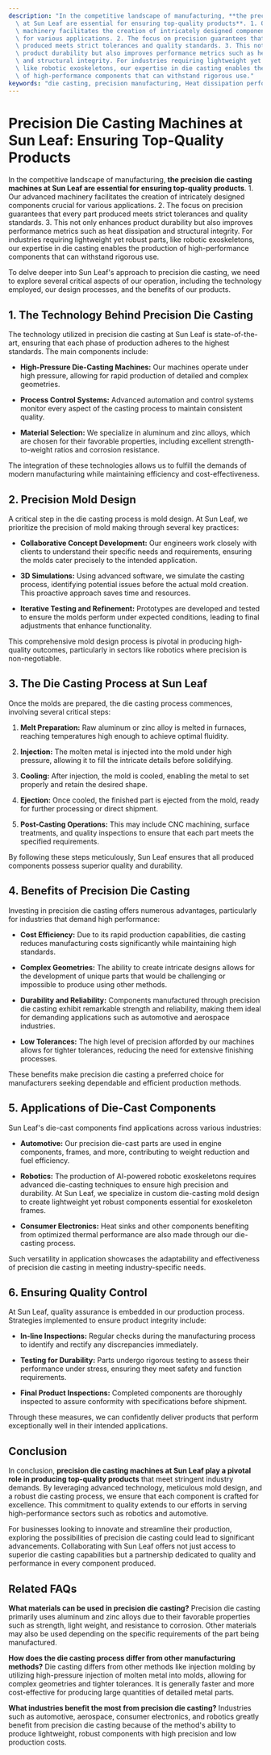 ```yaml
---
description: "In the competitive landscape of manufacturing, **the precision die casting machines\
  \ at Sun Leaf are essential for ensuring top-quality products**. 1. Our advanced\
  \ machinery facilitates the creation of intricately designed components crucial\
  \ for various applications. 2. The focus on precision guarantees that every part\
  \ produced meets strict tolerances and quality standards. 3. This not only enhances\
  \ product durability but also improves performance metrics such as heat dissipation\
  \ and structural integrity. For industries requiring lightweight yet robust parts,\
  \ like robotic exoskeletons, our expertise in die casting enables the production\
  \ of high-performance components that can withstand rigorous use."
keywords: "die casting, precision manufacturing, Heat dissipation performance, Die casting process"
---
```

# Precision Die Casting Machines at Sun Leaf: Ensuring Top-Quality Products

In the competitive landscape of manufacturing, **the precision die casting machines at Sun Leaf are essential for ensuring top-quality products**. 1. Our advanced machinery facilitates the creation of intricately designed components crucial for various applications. 2. The focus on precision guarantees that every part produced meets strict tolerances and quality standards. 3. This not only enhances product durability but also improves performance metrics such as heat dissipation and structural integrity. For industries requiring lightweight yet robust parts, like robotic exoskeletons, our expertise in die casting enables the production of high-performance components that can withstand rigorous use.

To delve deeper into Sun Leaf's approach to precision die casting, we need to explore several critical aspects of our operation, including the technology employed, our design processes, and the benefits of our products.

## **1. The Technology Behind Precision Die Casting**

The technology utilized in precision die casting at Sun Leaf is state-of-the-art, ensuring that each phase of production adheres to the highest standards. The main components include:

- **High-Pressure Die-Casting Machines:** Our machines operate under high pressure, allowing for rapid production of detailed and complex geometries.
  
- **Process Control Systems:** Advanced automation and control systems monitor every aspect of the casting process to maintain consistent quality.

- **Material Selection:** We specialize in aluminum and zinc alloys, which are chosen for their favorable properties, including excellent strength-to-weight ratios and corrosion resistance.

The integration of these technologies allows us to fulfill the demands of modern manufacturing while maintaining efficiency and cost-effectiveness. 

## **2. Precision Mold Design**

A critical step in the die casting process is mold design. At Sun Leaf, we prioritize the precision of mold making through several key practices:

- **Collaborative Concept Development:** Our engineers work closely with clients to understand their specific needs and requirements, ensuring the molds cater precisely to the intended application.

- **3D Simulations:** Using advanced software, we simulate the casting process, identifying potential issues before the actual mold creation. This proactive approach saves time and resources.

- **Iterative Testing and Refinement:** Prototypes are developed and tested to ensure the molds perform under expected conditions, leading to final adjustments that enhance functionality.

This comprehensive mold design process is pivotal in producing high-quality outcomes, particularly in sectors like robotics where precision is non-negotiable.

## **3. The Die Casting Process at Sun Leaf**

Once the molds are prepared, the die casting process commences, involving several critical steps:

1. **Melt Preparation:** Raw aluminum or zinc alloy is melted in furnaces, reaching temperatures high enough to achieve optimal fluidity.

2. **Injection:** The molten metal is injected into the mold under high pressure, allowing it to fill the intricate details before solidifying.

3. **Cooling:** After injection, the mold is cooled, enabling the metal to set properly and retain the desired shape.

4. **Ejection:** Once cooled, the finished part is ejected from the mold, ready for further processing or direct shipment.

5. **Post-Casting Operations:** This may include CNC machining, surface treatments, and quality inspections to ensure that each part meets the specified requirements.

By following these steps meticulously, Sun Leaf ensures that all produced components possess superior quality and durability.

## **4. Benefits of Precision Die Casting**

Investing in precision die casting offers numerous advantages, particularly for industries that demand high performance:

- **Cost Efficiency:** Due to its rapid production capabilities, die casting reduces manufacturing costs significantly while maintaining high standards.

- **Complex Geometries:** The ability to create intricate designs allows for the development of unique parts that would be challenging or impossible to produce using other methods.

- **Durability and Reliability:** Components manufactured through precision die casting exhibit remarkable strength and reliability, making them ideal for demanding applications such as automotive and aerospace industries.

- **Low Tolerances:** The high level of precision afforded by our machines allows for tighter tolerances, reducing the need for extensive finishing processes.

These benefits make precision die casting a preferred choice for manufacturers seeking dependable and efficient production methods.

## **5. Applications of Die-Cast Components**

Sun Leaf's die-cast components find applications across various industries:

- **Automotive:** Our precision die-cast parts are used in engine components, frames, and more, contributing to weight reduction and fuel efficiency.

- **Robotics:** The production of AI-powered robotic exoskeletons requires advanced die-casting techniques to ensure high precision and durability. At Sun Leaf, we specialize in custom die-casting mold design to create lightweight yet robust components essential for exoskeleton frames.

- **Consumer Electronics:** Heat sinks and other components benefiting from optimized thermal performance are also made through our die-casting process.

Such versatility in application showcases the adaptability and effectiveness of precision die casting in meeting industry-specific needs.

## **6. Ensuring Quality Control**

At Sun Leaf, quality assurance is embedded in our production process. Strategies implemented to ensure product integrity include:

- **In-line Inspections:** Regular checks during the manufacturing process to identify and rectify any discrepancies immediately.

- **Testing for Durability:** Parts undergo rigorous testing to assess their performance under stress, ensuring they meet safety and function requirements.

- **Final Product Inspections:** Completed components are thoroughly inspected to assure conformity with specifications before shipment.

Through these measures, we can confidently deliver products that perform exceptionally well in their intended applications.

## **Conclusion**

In conclusion, **precision die casting machines at Sun Leaf play a pivotal role in producing top-quality products** that meet stringent industry demands. By leveraging advanced technology, meticulous mold design, and a robust die casting process, we ensure that each component is crafted for excellence. This commitment to quality extends to our efforts in serving high-performance sectors such as robotics and automotive.

For businesses looking to innovate and streamline their production, exploring the possibilities of precision die casting could lead to significant advancements. Collaborating with Sun Leaf offers not just access to superior die casting capabilities but a partnership dedicated to quality and performance in every component produced.

## Related FAQs

**What materials can be used in precision die casting?** Precision die casting primarily uses aluminum and zinc alloys due to their favorable properties such as strength, light weight, and resistance to corrosion. Other materials may also be used depending on the specific requirements of the part being manufactured.

**How does the die casting process differ from other manufacturing methods?** Die casting differs from other methods like injection molding by utilizing high-pressure injection of molten metal into molds, allowing for complex geometries and tighter tolerances. It is generally faster and more cost-effective for producing large quantities of detailed metal parts.

**What industries benefit the most from precision die casting?** Industries such as automotive, aerospace, consumer electronics, and robotics greatly benefit from precision die casting because of the method's ability to produce lightweight, robust components with high precision and low production costs.
